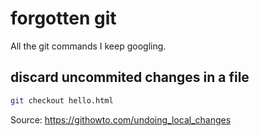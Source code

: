 # forgotten git
All the git commands I keep googling.

## discard uncommited changes in a file
```bash
git checkout hello.html
```

Source: https://githowto.com/undoing_local_changes
